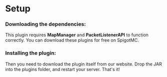 # Setup

### Downloading the dependencies:

This plugin requires **MapManager** and **PacketListenerAPI** to function correctly. You can download these plugins for free on SpigotMC.

### Installing the plugin:

Then you need to download the plugin itself from our website. Drop the JAR into the plugins folder, and restart your server. That's it!

